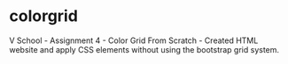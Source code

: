 # colorgrid
V School - Assignment 4 - Color Grid From Scratch - Created HTML website and apply CSS elements without using the bootstrap grid system.
